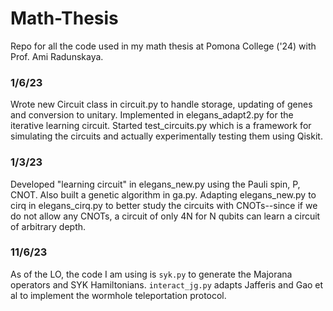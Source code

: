 # Math-Thesis
Repo for all the code used in my math thesis at Pomona College ('24) with Prof. Ami Radunskaya.

### 1/6/23
Wrote new Circuit class in circuit.py to handle storage, updating of genes and conversion to unitary. Implemented in elegans_adapt2.py for the iterative learning circuit. Started test_circuits.py which is a framework for simulating the circuits and actually experimentally testing them using Qiskit.

### 1/3/23
Developed "learning circuit" in elegans_new.py using the Pauli spin, P, CNOT. Also built a genetic algorithm in ga.py. Adapting elegans_new.py to cirq in elegans_cirq.py to better study the circuits with CNOTs--since if we do not allow any CNOTs, a circuit of only 4N for N qubits can learn a circuit of arbitrary depth.


### 11/6/23
As of the LO, the code I am using is ```syk.py``` to generate the Majorana operators and SYK Hamiltonians. ```interact_jg.py``` adapts Jafferis and Gao et al to implement the wormhole teleportation protocol. 
